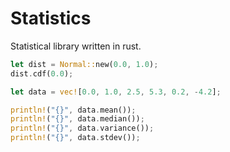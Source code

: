 # Statistics

Statistical library written in rust.

```rust
let dist = Normal::new(0.0, 1.0);
dist.cdf(0.0);

let data = vec![0.0, 1.0, 2.5, 5.3, 0.2, -4.2];

println!("{}", data.mean());
println!("{}", data.median());
println!("{}", data.variance());
println!("{}", data.stdev());
```
